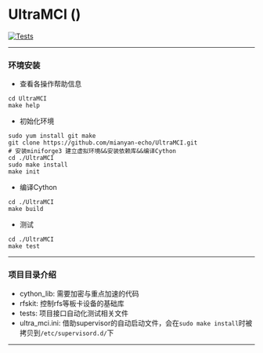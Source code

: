 # UltraMCI ()

[![Tests](https://github.com/mianyan-echo/UltraMCI/actions/workflows/tests.yml/badge.svg?branch=master)](https://github.com/mianyan-echo/UltraMCI/)
***

### 环境安装
- 查看各操作帮助信息
```shell
cd UltraMCI
make help
```

- 初始化环境

```shell
sudo yum install git make
git clone https://github.com/mianyan-echo/UltraMCI.git
# 安装miniforge3 建立虚拟环境&&安装依赖库&&编译Cython
cd ./UltraMCI
sudo make install
make init
```

- 编译Cython

```shell
cd ./UltraMCI
make build
```

- 测试

```shell
cd ./UltraMCI
make test
```

****
### 项目目录介绍

- cython_lib: 需要加密与重点加速的代码
- rfskit: 控制rfs等板卡设备的基础库
- tests: 项目接口自动化测试相关文件
- ultra_mci.ini: 借助supervisor的自动启动文件，会在`sudo make install`时被拷贝到`/etc/supervisord.d/`下
****

